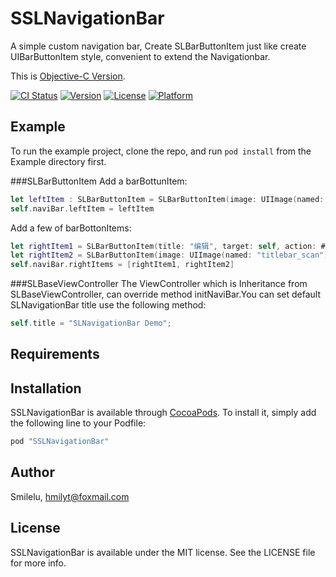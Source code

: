 # SSLNavigationBar
A simple custom navigation bar, Create SLBarButtonItem just like create UIBarButtonItem style, convenient to extend the Navigationbar.


This is [Objective-C Version](https://github.com/smilelu/SLNavigationBar).

[![CI Status](http://img.shields.io/travis/Lilu/SSLNavigationBar.svg?style=flat)](https://travis-ci.org/Lilu/SSLNavigationBar)
[![Version](https://img.shields.io/cocoapods/v/SSLNavigationBar.svg?style=flat)](http://cocoapods.org/pods/SSLNavigationBar)
[![License](https://img.shields.io/cocoapods/l/SSLNavigationBar.svg?style=flat)](http://cocoapods.org/pods/SSLNavigationBar)
[![Platform](https://img.shields.io/cocoapods/p/SSLNavigationBar.svg?style=flat)](http://cocoapods.org/pods/SSLNavigationBar)

## Example

To run the example project, clone the repo, and run `pod install` from the Example directory first.

###SLBarButtonItem
Add a barBottunItem: 
```swift
let leftItem : SLBarButtonItem = SLBarButtonItem(image: UIImage(named: "titlebar_user"), target: self, action: #selector(userClick(_:)))
self.naviBar.leftItem = leftItem
```

Add a few of barBottonItems:
```swift
let rightItem1 = SLBarButtonItem(title: "编辑", target: self, action: #selector(rightItemClick(_:)))
let rightItem2 = SLBarButtonItem(image: UIImage(named: "titlebar_scan"), target: self, action: #selector(rightItemClick(_:)))
self.naviBar.rightItems = [rightItem1, rightItem2]
```

###SLBaseViewController
The ViewController which is Inheritance from SLBaseViewController, can override method initNaviBar.You can set default SLNavigationBar title use the following method:
```swift
self.title = "SLNavigationBar Demo";
```

## Requirements

## Installation

SSLNavigationBar is available through [CocoaPods](http://cocoapods.org). To install
it, simply add the following line to your Podfile:

```ruby
pod "SSLNavigationBar"
```

## Author

Smilelu, hmilyt@foxmail.com

## License

SSLNavigationBar is available under the MIT license. See the LICENSE file for more info.
